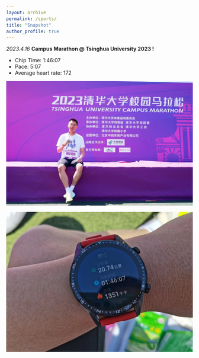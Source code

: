 ```yaml
---
layout: archive
permalink: /sports/
title: "Snapshot"
author_profile: true
---
```


_2023.4.16_ **Campus Marathon @ Tsinghua University 2023 !**

* Chip Time: 1:46:07
* Pace: 5:07
* Average heart rate: 172

![图1](./marathon2023-1.jpg#center)

![图1](./marathon2023-2.jpg#center)


